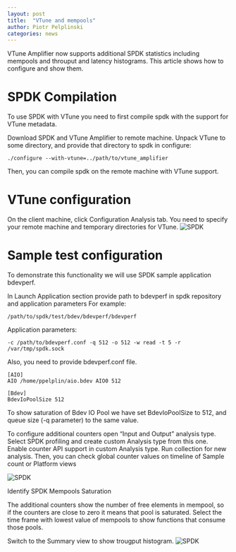 ```yaml
---
layout: post
title:  "VTune and mempools"
author: Piotr Pelplinski
categories: news
---
```



VTune Amplifier now supports additional SPDK statistics including mempools and throuput and latency histograms.
This article shows how to configure and show them.

# SPDK Compilation

To use SPDK with VTune you need to first compile spdk with the support for VTune metadata.

Download SPDK and VTune Amplifier to remote machine.
Unpack VTune to some directory, and provide that directory to spdk in configure:
```
./configure --with-vtune=../path/to/vtune_amplifier
```
Then, you can compile spdk on the remote machine with VTune support.



# VTune configuration

On the client machine, click Configuration Analysis tab.
You need to specify your remote machine and temporary directories for VTune.
![SPDK](../../../../../img/blog/_configuration1.jpg "Configure Analysis")



# Sample test configuration

To demonstrate this functionality we will use SPDK sample application bdevperf.

In Launch Application section provide path to bdevperf in spdk repository and application parameters
For example:

`/path/to/spdk/test/bdev/bdevperf/bdevperf`

Application parameters:

`-c /path/to/bdevperf.conf -q 512 -o 512 -w read -t 5 -r /var/tmp/spdk.sock`

Also, you need to provide bdevperf.conf file.

```
[AIO]
AIO /home/ppelplin/aio.bdev AIO0 512

[Bdev]
BdevIoPoolSize 512
```

To show saturation of Bdev IO Pool we have set BdevIoPoolSize to 512, and queue size (-q parameter) to the same value.

To configure additional counters open “Input and Output” analysis type. Select SPDK profiling and create custom Analysis type from this one. Enable counter API support in custom Analysis type. Run collection for new analysis. Then, you can check global counter values on timeline of Sample count or Platform views

![SPDK](../../../../../img/blog/_vtune1.jpg "Sample Count view")

Identify SPDK Mempools Saturation

The additional counters show the number of free elements in mempool, so if the counters are close to zero it means that pool is saturated.
Select the time frame with lowest value of mempools to show functions that consume those pools.

Switch to the Summary view to show trougput histogram.
![SPDK](../../../../../img/blog/_vtune_troughput.jpg", "VTune troughput")
